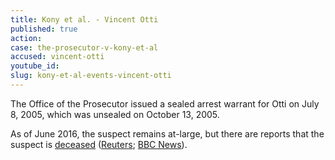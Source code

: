 ```yaml
---
title: Kony et al. - Vincent Otti
published: true
action:
case: the-prosecutor-v-kony-et-al
accused: vincent-otti
youtube_id:
slug: kony-et-al-events-vincent-otti
---
```



The Office of the Prosecutor issued a sealed arrest warrant for Otti on July 8, 2005, which was unsealed on October 13, 2005.&nbsp;

As of June 2016, the suspect remains at-large, but there are reports that the suspect is&nbsp;[deceased](http://www.haguejusticeportal.net/index.php?id=8194)&nbsp;([Reuters](http://www.reuters.com/article/idUSL23695656);&nbsp;[BBC News](http://news.bbc.co.uk/2/hi/africa/7083311.stm)).&nbsp;